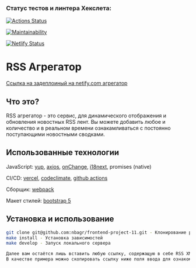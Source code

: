 ### Статус тестов и линтера Хекслета:
[![Actions Status](https://github.com/ThisisHappyEL/frontend-project-11/actions/workflows/hexlet-check.yml/badge.svg)](https://github.com/ThisisHappyEL/frontend-project-11/actions)

[![Maintainability](https://api.codeclimate.com/v1/badges/8f8a8553bd2f8c368d06/maintainability)](https://codeclimate.com/github/ThisisHappyEL/frontend-project-11/maintainability)

[![Netlify Status](https://api.netlify.com/api/v1/badges/6d97840e-9e00-46b7-a69c-b4aeb841ee9f/deploy-status)](https://app.netlify.com/sites/rss-reader-bythisishappy/deploys)

# RSS Агрегатор

[Ссылка на задеплоиный на netify.com агрегатор](https://rss-reader-bythisishappy.netlify.app/)

## Что это?

RSS агрегатор - это сервис, для динамического отображения и обновления новостных RSS лент.
Вы можете добавить любое и количество и в реальном времени ознакамливаться с постоянно поступающими новостными сводками.

## Использованные технологии
JavaScript:
  [yup](https://github.com/jquense/yup),
  [axios](https://github.com/axios/axios),
  [onChange](https://github.com/Qard/onchange),
  [i18next](https://www.i18next.com/), promises (native)

CI/CD:
  [vercel](https://vercel.com),
  [codeclimate](https://codeclimate.com/),
  [github actions](https://github.com/nbagr/frontend-project-11/actions)

Сборщик: [webpack](https://webpack.js.org/)

Макет стилей: [bootstrap 5](https://getbootstrap.com/)

## Установка и использование

```bash
git clone git@github.com:nbagr/frontend-project-11.git - Клонирование репозитория локально
make install - Установка зависимостей
make develop - Запуск локального сервера

Далее вам остаётся лишь вставить любую ссылку, содержащую в себе RSS XML поток.
В качестве примера можно скопировать ссылку ниже поля ввода для ознакомления с функционалом.
```